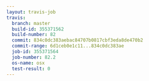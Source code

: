 ```yaml
---
layout: travis-job
travis:
  branch: master
  build-id: 355371562
  build-number: 82
  commit: 834c0dc383aebac84707b0817cbf3eda8de470b2
  commit-range: 6d1ceb0e1c11...834c0dc383ae
  job-id: 355371564
  job-number: 82.2
  os-name: osx
  test-result: 0
---
```

